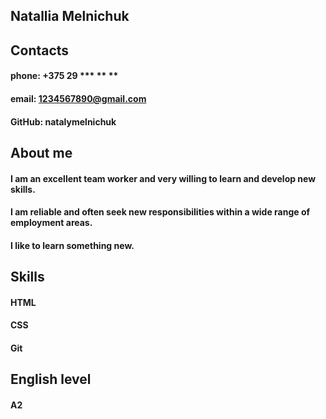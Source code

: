 ## Natallia Melnichuk
## Contacts
#### phone: +375 29 *** ** **
#### email: 1234567890@gmail.com
#### GitHub: natalymelnichuk
## About me
#### I am an excellent team worker and very willing to learn and develop new skills.
#### I am reliable and  often seek new responsibilities within a wide range of employment areas.
#### I like to learn something new.
## Skills
#### HTML
#### CSS
#### Git
## English level
#### A2